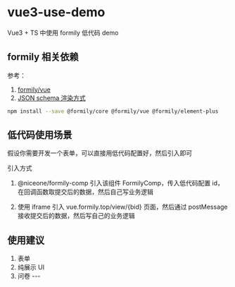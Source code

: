 # vue3-use-demo

Vue3 + TS 中使用 formily 低代码 demo

## formily 相关依赖

参考：

1. [formily/vue](https://vue.formilyjs.org/)
2. [JSON schema 渲染方式](https://vue.formilyjs.org/api/components/schema-field-with-schema.html#%E6%8F%8F%E8%BF%B0)

```bash
npm install --save @formily/core @formily/vue @formily/element-plus
```

## 低代码使用场景

假设你需要开发一个表单，可以直接用低代码配置好，然后引入即可

引入方式

1. @niceone/formily-comp 引入该组件 FormilyComp，传入低代码配置 id，在回调函数取提交后的数据，然后自己写业务逻辑

2. 使用 iframe 引入 vue.formily.top/view/{bid} 页面，然后通过 postMessage 接收提交后的数据，然后写自己的业务逻辑

## 使用建议

1. 表单
2. 纯展示 UI
3. 问卷 ---
